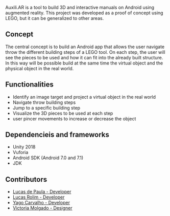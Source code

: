 Auxili.AR is a tool to build 3D and interactive manuals on Android using augmented reality. This project was developed as a proof of concept using LEGO, but it can be generalized to other areas.

## Concept

The central concept is to build an Android app that allows the user navigate throw the different building steps of a LEGO tool. On each step, the user will see the pieces to be used and how it can fit into the already built structure.  In this way will be possible build at the same time the virtual object and the physical object in the real world.

## Functionalities

- Identify an image target and project a virtual object in the real world
- Navigate throw building steps
- Jump to a specific building step 
- Visualize the 3D pieces to be used at each step
- user pincer movements to increase or decrease the object

## Dependencieis and frameworks

-  Unity 2018
- Vuforia
- Android SDK (Android 7.0 and 7.1)
- JDK

## Contributors

- [Lucas de Paula - Developer](https://github.com/lucasdepaula)
- [Lucas Rolim - Developer](https://github.com/lucaslrolim)
- [Yago Carvalho - Developer](https://github.com/yagoocarvalho)
- [Victoria Molgado - Designer](https://www.behance.net/victoriamolgado)




